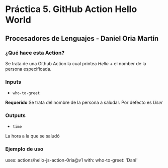 # Práctica 5. GitHub Action Hello World

## Procesadores de Lenguajes - Daniel Oria Martín

### ¿Qué hace esta Action?

Se trata de una Github Action la cual printea *Hello* + el nomber de la persona especificada.

### Inputs

  * `who-to-greet`

  **Requerido** Se trata del nombre de la persona a saludar. Por defecto es *User*

### Outputs

  * `time`

  La hora a la que se saludó

### Ejemplo de uso

uses: actions/hello-js-action-0ria@v1
with:
  who-to-greet: 'Dani'